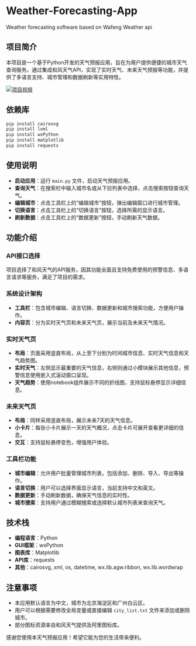 # Weather-Forecasting-App
Weather forecasting software based on Wafeng Weather api
## 项目简介

本项目是一个基于Python开发的天气预报应用，旨在为用户提供便捷的城市天气查询服务。通过集成和风天气API，实现了实时天气、未来天气预报等功能，并提供了多语言支持、城市管理和数据刷新等实用特性。

[![项目视频](https://i1.hdslb.com/bfs/archive/1d4b3bafdf4e1de16e6d6d3a0a0f7a4fc1f6e1b7.jpg)](https://www.bilibili.com/video/BV133SKYeE4K/)

## 依赖库
```bash
pip install cairosvg
pip install lxml
pip install wxPython
pip install matplotlib
pip install requests
```

## 使用说明
- **启动应用**：运行 `main.py` 文件，启动天气预报应用。
- **查询天气**：在搜索栏中输入城市名或从下拉列表中选择，点击搜索按钮查询天气。
- **编辑城市**：点击工具栏上的“编辑城市”按钮，弹出编辑窗口进行城市管理。
- **切换语言**：点击工具栏上的“切换语言”按钮，选择所需的显示语言。
- **刷新数据**：点击工具栏上的“数据更新”按钮，手动刷新天气数据。
## 功能介绍

### API接口选择
项目选择了和风天气的API服务，因其功能全面且支持免费使用的预警信息、多语言请求等服务，满足了项目的需求。

### 系统设计架构
- **工具栏**：包含城市编辑、语言切换、数据更新和城市搜索功能，方便用户操作。
- **内容页**：分为实时天气页和未来天气页，展示当前及未来天气情况。

### 实时天气页
- **布局**：页面采用竖直布局，从上至下分别为时间城市信息、实时天气信息和天气趋势图。
- **实时天气**：左侧显示最重要的天气信息，右侧则通过小模块展示其他信息，预警信息使用嵌入式滚动窗口呈现。
- **天气趋势**：使用notebook组件展示不同的折线图，支持鼠标悬停显示详细信息。

### 未来天气页
- **布局**：同样采用竖直布局，展示未来7天的天气信息。
- **小卡片**：每张小卡片展示一天的天气概况，点击卡片可展开查看更详细的信息。
- **交互**：支持鼠标悬停变色，增强用户体验。

### 工具栏功能
- **城市编辑**：允许用户批量管理城市列表，包括添加、删除、导入、导出等操作。
- **语言切换**：用户可以选择界面显示语言，当前支持中文和英文。
- **数据更新**：手动刷新数据，确保天气信息的实时性。
- **城市搜索**：支持用户通过模糊搜索或选择默认城市列表来查询天气。

## 技术栈
- **编程语言**：Python
- **GUI框架**：wxPython
- **图表库**：Matplotlib
- **API库**：requests
- **其他**：cairosvg, xml, os, datetime, wx.lib.agw.ribbon, wx.lib.wordwrap
## 注意事项
- 本应用默认语言为中文，城市为北京海淀区和广州白云区。
- 用户可以根据需要修改全局变量或直接编辑 `city_list.txt` 文件来添加或删除城市。
- 部分图标资源来自和风天气提供及阿里图标库。



感谢您使用本天气预报应用！希望它能为您的生活带来便利。
